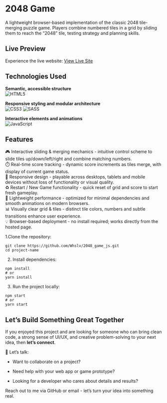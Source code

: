 # 2048 Game

A lightweight browser-based implementation of the classic 2048 tile-merging puzzle game. Players combine numbered tiles in a grid by sliding them to reach the “2048” tile, testing strategy and planning skills.

## Live Preview

Experience the live website: [View Live Site](https://whslv.github.io/2048_game_js/)

## Technologies Used

**Semantic, accessible structure** <br>
![HTML5](https://img.shields.io/badge/html5-%23E34F26.svg?style=for-the-badge&logo=html5&logoColor=white) <br>

**Responsive styling and modular architecture** <br>
![CSS3](https://img.shields.io/badge/css3-%231572B6.svg?style=for-the-badge&logo=css3&logoColor=white) ![SASS](https://img.shields.io/badge/SASS-hotpink.svg?style=for-the-badge&logo=SASS&logoColor=white) <br>

**Interactive elements and animations** <br>
![JavaScript](https://img.shields.io/badge/javascript-%23323330.svg?style=for-the-badge&logo=javascript&logoColor=%23F7DF1E) <br>

## Features

🎮 Interactive sliding & merging mechanics - intuitive control scheme to slide tiles up/down/left/right and combine matching numbers. <br>
⏱️ Real-time score tracking - dynamic score increments as tiles merge, with display of current game status. <br>
📱 Responsive design - playable across desktops, tablets and mobile devices without loss of functionality or visual quality. <br>
♻️ Restart / New Game functionality - quick reset of grid and score to start fresh gameplay. <br>
🧠 Lightweight performance - optimized for minimal dependencies and smooth animations on modern browsers. <br>
📊 Visually clear grid & tiles - distinct tile colors, numbers and subtle transitions enhance user experience. <br>
💡 Browser-based deployment - no install required; works directly from the hosted page. <br>


1.Clone the repository:

```
git clone https://github.com/Whslv/2048_game_js.git
cd project-name
```

2. Install dependencies:
```
npm install
# or
yarn install
```

3. Run the project locally:
```
npm start
# or
yarn start
```

## Let’s Build Something Great Together

If you enjoyed this project and are looking for someone who can bring clean code, a strong sense of UI/UX, and creative problem-solving to your next idea, then **let’s connect**.

📩 Let’s talk:

- Want to collaborate on a project?

- Need help with your web app or game prototype?

- Looking for a developer who cares about details and results?

Reach out to me via GitHub
 or email - let’s turn your idea into something real.
